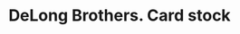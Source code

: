 ---
doi: 10.7916/D8709CM7
date_other: unknown
date_other_textual: unknown
form: printed ephemera
genre:
- Card stock
name:
- DeLong Brothers
object_in_context_url: https://biggert.cul.columbia.edu/items/view/ave_biggert_01699
subject_hierarchical_geographic:
- Philadelphia, Pennsylvania, United States
subject_name:
- DeLong Brothers
title: DeLong Brothers. Card stock
sort_title: DeLong Brothers. Card stock
call_number: ave_biggert_01699
coordinates:
- 40.00944444444445,-75.13333333333334
pid: ave_biggert_01699
identifiers: ave_biggert_01699
thumbnail: false
permalink: /biggert/ave_biggert_01699/
layout: iiif-image-page
---